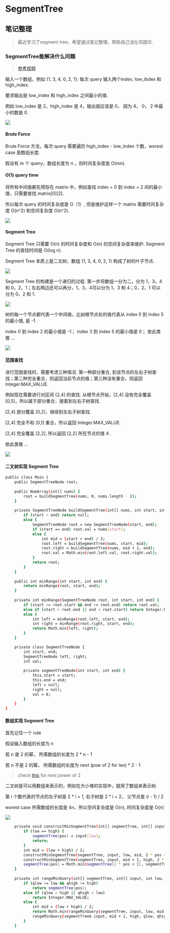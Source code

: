 # SegmentTree
## 笔记整理
>最近学习了segment tree，希望通过笔记整理，帮助自己消化巩固😊.

### SegmentTree能解决什么问题
> [参考视频](https://www.youtube.com/watch?v=ZBHKZF5w4YU)

输入一个数组，例如 {1, 3, 4, 0, 2, 1}; 每次 query 输入两个index, low_ibdex 和 high_index. 

要求输出是 low_index 和 high_index 之间最小的值.

例如 low_index 是 2，high_index 是 4，输出就应该是 0， 因为 4， 0， 2 中最小的数是 0.

![](https://raw.githubusercontent.com/goohy214/Personal-Exercise-/main/SegmentTree/img3.png)


#### Brute Force
Brute Force 方法，每次 query 需要遍历 high_index - low_index 个数，worest case 是数组长度.

假设有 m 个 query，数组长度为 n ，则时间复杂度是 O(mn).

#### O(1) query time
将所有中间值都先预存在 matrix 中，例如查找 index = 0 到 index = 2 间的最小值，只需要查找 matrix[0][2]. 

所以每次 query 的时间复杂度是 O（1）, 但是维护这样一个 matrix 需要时间复杂度 O(n^2) 和空间复杂度 O(n^2).

![](https://raw.githubusercontent.com/goohy214/Personal-Exercise-/main/SegmentTree/img1.png)

#### Segment Tree

Segment Tree 只需要 O(n) 的时间复杂度和 O(n) 的空间复杂度来维护. Segment Tree 的查找时间是 O(log n).

Segment Tree 本质上是二叉树，数组 {1, 3, 4, 0, 2, 1} 构成了树的叶子节点.

![](https://raw.githubusercontent.com/goohy214/Personal-Exercise-/main/SegmentTree/img2.png)

Segment Tree 的构建是一个递归的过程. 第一步将数组一分为二，分为 1，3，4 和 0，2，1；左右两边还可以再分，1，3，4可以分为 1，3 和 4；0，2，1 可以分为 0，2 和 1.

![](https://raw.githubusercontent.com/goohy214/Personal-Exercise-/main/SegmentTree/img4.png)

树的每一个节点都代表一个中间值，比如根节点处的值代表从 index 0 到 index 5 的最小值, 是 -1.

index 0 到 index 2 的最小值是 -1； index 3 到 index 5 的最小值是 0； 依此类推 ...


![](https://raw.githubusercontent.com/goohy214/Personal-Exercise-/main/SegmentTree/img5.png)


#### 范围查找

进行范围查找时，需要考虑三种情况. 第一种部分重合, 到该节点的左右子树查找；第二种完全重合，则返回当前节点的值；第三种没有重合，则返回 Integer.MAX_VALUE. 

例如现在需要进行对区间 [2,4] 的查找. 从根节点开始，[2,4] 没有完全覆盖 [0,5]，所以属于部分重合，接着到左右子树查找.

[2,4] 部分覆盖 [0,2]，继续到左右子树查找.

[2,4] 完全不和 [0,1] 重合，所以返回 Integer.MAX_VALUE. 

[2,4] 完全覆盖 [2,2], 所以返回 [2,2] 所在节点的值 4 .

依此类推 ...

![](https://raw.githubusercontent.com/goohy214/Personal-Exercise-/main/SegmentTree/img6.png)

#### 二叉树实现 Segment Tree

```sh
public class Main {
    public SegmentTreeNode root;
    
    public NumArray(int[] nums) {
        root = buildSegmentTree(nums, 0, nums.length - 1);
    }
    
    private SegmentTreeNode buildSegmentTree(int[] nums, int start, int end) {
        if (start > end) return null;
        else {
            SegmentTreeNode root = new SegmentTreeNode(start, end);
            if (start == end) root.val = nums[start];
            else {
                int mid = (start + end) / 2;
                root.left = buildSegmentTree(nums, start, mid);
                root.right = buildSegmentTree(nums, mid + 1, end);
                root.val = Math.min(root.left.val, root.right.val);
            }
            return root;
        }
    }
    
    public int minRange(int start, int end) {
        return minRange(root, start, end);
    }
    
    private int minRange(SegmentTreeNode root, int start, int end) {
        if (start <= root.start && end >= root.end) return root.val;
        else if (start > root.end || end < root.start) return Integer.MAX_VALUE;
        else {
            int left = minRange(root.left, start, end);
            int right = minRange(root.right, start, end);
            return Math.min(left, right);
        }
    }

    private class SegmentTreeNode {
        int start, end;
        SegmentTreeNode left, right;
        int val;
        
        private segmentTreeNode(int start, int end) {
            this.start = start;
            this.end = end;
            left = null;
            right = null;
            val = 0;
        }
    }
}
```

#### 数组实现 Segment Tree

首先记住一个 rule

假设输入数组的长度为 n

若 n 是 2 的幂， 所需数组的长度为 2 * n - 1

若 n 不是 2 的幂， 所需数组的长度为 next (pow of 2 for len) * 2 - 1

> check [this](https://www.geeksforgeeks.org/smallest-power-of-2-greater-than-or-equal-to-n/) for next power of 2 

二叉树是可以用数组来表示的，例如在大小堆的实现中，就用了数组来表示树. 

第 i 个数代表的节点的左子树是 2 * i + 1, 右子树是 2 * i + 2， 父节点是 (i - 1) / 2

worest case 所需数组的长度是 4n，所以空间复杂度是 O(n), 时间复杂度是 O(n)

![](https://raw.githubusercontent.com/goohy214/Personal-Exercise-/main/SegmentTree/img7.png)

```sh
    private void constructMinSegmentTree(int[] segmentTree, int[] input, int low, int high, int pos) {
        if (low == high) {
            segmentTree[pos] = input[low];
            return;
        }
        int mid = (low + high) / 2;
        constructMinSegmentTree(segmentTree, input, low, mid, 2 * pos + 1);
        constructMinSegmentTree(segmentTree, input, mid + 1, high, 2 * pos + 2);
        segmentTree[pos] = Math.min(segmentTree[2 * pos + 1], segmentTree[2 * pos + 2]);
    }
    
    private int rangeMinQuery(int[] segmentTree, int[] input, int low, int high, int qlow, int qhigh, int pos) {
        if (qlow <= low && qhigh >= high)
            return segmentTree[pos];
        else if (qlow > high || qhigh < low)
            return Integer.MAX_VALUE;
        else {
            int mid = (low + high) / 2;
            return Math.min(rangeMinQuery(segmentTree, input, low, mid, qlow, qhigh, 2 * pos + 1), 
            rangeMinQuery(segmentTreem input, mid + 1, high, qlow, qhigh, 2 * pos + 2));
        }
    }
```
